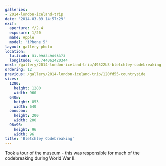 ```yaml
---
galleries:
- 2014-london-iceland-trip
date: '2014-03-09 14:57:29'
exif:
  aperture: f/2.4
  exposure: 1/20
  make: Apple
  model: 'iPhone 5'
layout: gallery-photo
location:
  latitude: 51.998249098373
  longitude: -0.744062420344
next: /gallery/2014-london-iceland-trip/49522b3-bletchley-codebreaking
ordering: 12
previous: /gallery/2014-london-iceland-trip/120fd55-countryside
sizes:
  1280:
    height: 1280
    width: 960
  640w:
    height: 853
    width: 640
  200x200:
    height: 200
    width: 200
  96x96:
    height: 96
    width: 96
title: 'Bletchley Codebreaking'
---
```


Took a tour of the museum - this was responsible for much of the codebreaking during World War II.
